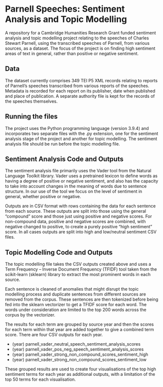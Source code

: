 # Parnell Speeches: Sentiment Analysis and Topic Modelling
A repository for a Cambridge Humanities Research Grant funded sentiment analysis and topic modelling project relating to the speeches of Charles Stewart Parnell, using the transcribed speeches of Parnell, from various sources, as a dataset. The focus of the project is on finding high sentiment  areas of text in general, rather than positive or negative sentiment.

## Data
The dataset currently comprises 349 TEI P5 XML records relating to reports of Parnell’s speeches transcribed from various reports of the speeches. Metadata is recorded for each report on its publisher, date when published and place of publication. A separate authority file is kept for the records of the speeches themselves.

## Running the files
The project uses the Python programming language (version 3.9.4) and incorporates two separate files with the .py extension, one for the sentiment analysis stage of the project and another for topic modelling. The sentiment analysis file should be run before the topic modelling file.

## Sentiment Analysis Code and Outputs
The sentiment analysis file primarily uses the Vader tool from the Natural Language Toolkit library. Vader uses a pretrained lexicon to define words as having a degree of positive or negative sentiment, and also has the capacity to take into account changes in the meaning of words due to sentence structure. In our use of the tool we focus on the level of sentiment in general, whether positive or negative.

Outputs are in CSV format with rows containing the data for each sentence from each source. These outputs are split into those using the general “compound” score and those just using positive and negative scores. For non-compound data, positive and negative scores are combined, with negative changed to positive, to create a purely positive “high sentiment” score. In all cases outputs are split into high and low/neutral sentiment CSV files.

## Topic Modelling Code and Outputs
The topic modelling file takes the CSV outputs created above and uses a Term Frequency – Inverse Document Frequency (TFIDF) tool taken from the scikit-learn (sklearn) library to extract the most prominent words in each source. 

Each sentence is cleaned of anomalies that might disrupt the topic modelling process and duplicate sentences from different sources are removed from the corpus. These sentences are then tokenized before being fed into the sklearn vectorizer to get a TFIDF score for each word. The words under consideration are limited to the top 200 words across the corpus by the vectorizer.

The results for each term are grouped by source year and then the scores for each term within that year are added together to give a combined term score. There are four CSV outputs for each year.

* (year) parnell_vader_neutral_speech_sentiment_analysis_scores
* (year) parnell_vader_pos_neg_speech_sentiment_analysis_scores
* (year) parnell_vader_strong_non_compound_scores_sentiment_high
* (year) parnell_vader_strong_non_compound_scores_sentiment_low

These grouped results are used to create four visualisations of the top high sentiment terms for each year as additional outputs, with a limitation of the top 50 terms for each visualisation.
